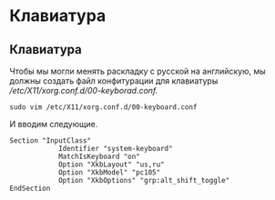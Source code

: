 # Клавиатура

## Клавиатура

Чтобы мы могли менять раскладку с русской на английскую, мы должны создать файл конфитурации для клавиатуры _/etc/X11/xorg.conf.d/00-keyborad.conf._

```shell
sudo vim /etc/X11/xorg.conf.d/00-keyboard.conf
```

И вводим следующие.

```shell
Section "InputClass"
            Identifier "system-keyboard"
            MatchIsKeyboard "on"
            Option "XkbLayout" "us,ru"
            Option "XkbModel" "pc105"
            Option "XkbOptions" "grp:alt_shift_toggle"
EndSection
```
